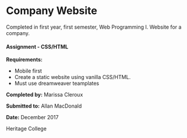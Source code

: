 # Company Website

Completed in first year, first semester, Web Programming I. Website for a company.

#### Assignment - CSS/HTML

**Requirements:**
- Mobile first
- Create a static website using vanilla CSS/HTML.
- Must use dreamweaver teamplates

**Completed by:** Marissa Cleroux

**Submitted to:** Allan MacDonald

**Date:** December 2017

Heritage College
